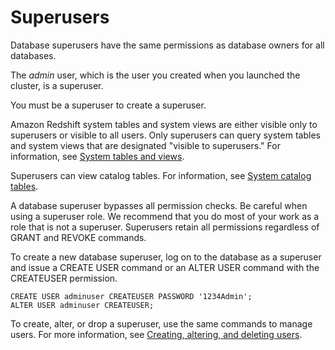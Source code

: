 # Superusers<a name="r_superusers"></a>

<a name="def_superusers"></a>Database superusers have the same permissions as database owners for all databases\.

The *admin* user, which is the user you created when you launched the cluster, is a superuser\.

You must be a superuser to create a superuser\.

Amazon Redshift system tables and system views are either visible only to superusers or visible to all users\. Only superusers can query system tables and system views that are designated "visible to superusers\." For information, see [System tables and views](c_intro_system_tables.md)\.

Superusers can view  catalog tables\. For information, see [System catalog tables](c_intro_catalog_views.md)\.

A database superuser bypasses all permission checks\. Be careful when using a superuser role\. We recommend that you do most of your work as a role that is not a superuser\. Superusers retain all permissions regardless of GRANT and REVOKE commands\.

To create a new database superuser, log on to the database as a superuser and issue a CREATE USER command or an ALTER USER command with the CREATEUSER permission\.

```
CREATE USER adminuser CREATEUSER PASSWORD '1234Admin';
ALTER USER adminuser CREATEUSER;
```

To create, alter, or drop a superuser, use the same commands to manage users\. For more information, see [Creating, altering, and deleting users](r_Users.md#r_Users-creatingaltering-and-deleting-users)\.